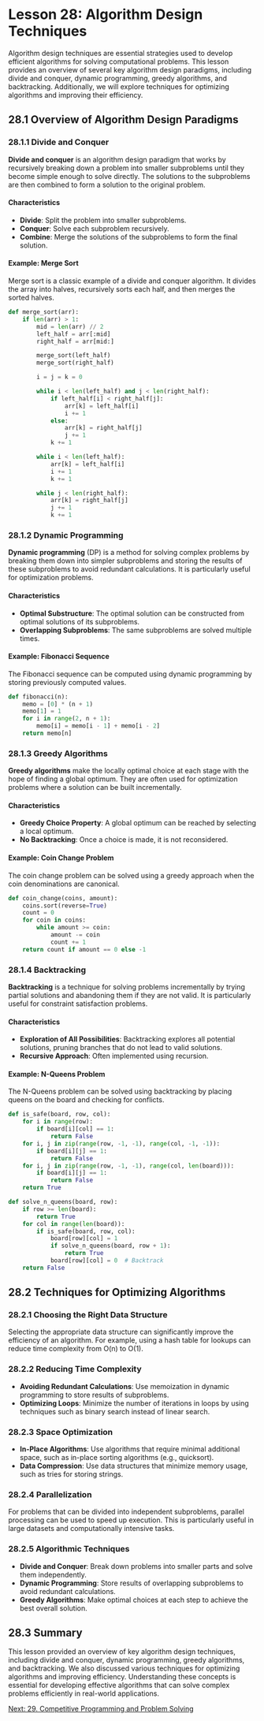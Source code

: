 # Lesson 28: Algorithm Design Techniques

Algorithm design techniques are essential strategies used to develop efficient algorithms for solving computational problems. This lesson provides an overview of several key algorithm design paradigms, including divide and conquer, dynamic programming, greedy algorithms, and backtracking. Additionally, we will explore techniques for optimizing algorithms and improving their efficiency.

## 28.1 Overview of Algorithm Design Paradigms

### 28.1.1 Divide and Conquer
**Divide and conquer** is an algorithm design paradigm that works by recursively breaking down a problem into smaller subproblems until they become simple enough to solve directly. The solutions to the subproblems are then combined to form a solution to the original problem.

#### Characteristics
- **Divide**: Split the problem into smaller subproblems.
- **Conquer**: Solve each subproblem recursively.
- **Combine**: Merge the solutions of the subproblems to form the final solution.

#### Example: Merge Sort
Merge sort is a classic example of a divide and conquer algorithm. It divides the array into halves, recursively sorts each half, and then merges the sorted halves.

```python
def merge_sort(arr):
    if len(arr) > 1:
        mid = len(arr) // 2
        left_half = arr[:mid]
        right_half = arr[mid:]

        merge_sort(left_half)
        merge_sort(right_half)

        i = j = k = 0

        while i < len(left_half) and j < len(right_half):
            if left_half[i] < right_half[j]:
                arr[k] = left_half[i]
                i += 1
            else:
                arr[k] = right_half[j]
                j += 1
            k += 1

        while i < len(left_half):
            arr[k] = left_half[i]
            i += 1
            k += 1

        while j < len(right_half):
            arr[k] = right_half[j]
            j += 1
            k += 1
```

### 28.1.2 Dynamic Programming
**Dynamic programming** (DP) is a method for solving complex problems by breaking them down into simpler subproblems and storing the results of these subproblems to avoid redundant calculations. It is particularly useful for optimization problems.

#### Characteristics
- **Optimal Substructure**: The optimal solution can be constructed from optimal solutions of its subproblems.
- **Overlapping Subproblems**: The same subproblems are solved multiple times.

#### Example: Fibonacci Sequence
The Fibonacci sequence can be computed using dynamic programming by storing previously computed values.

```python
def fibonacci(n):
    memo = [0] * (n + 1)
    memo[1] = 1
    for i in range(2, n + 1):
        memo[i] = memo[i - 1] + memo[i - 2]
    return memo[n]
```

### 28.1.3 Greedy Algorithms
**Greedy algorithms** make the locally optimal choice at each stage with the hope of finding a global optimum. They are often used for optimization problems where a solution can be built incrementally.

#### Characteristics
- **Greedy Choice Property**: A global optimum can be reached by selecting a local optimum.
- **No Backtracking**: Once a choice is made, it is not reconsidered.

#### Example: Coin Change Problem
The coin change problem can be solved using a greedy approach when the coin denominations are canonical.

```python
def coin_change(coins, amount):
    coins.sort(reverse=True)
    count = 0
    for coin in coins:
        while amount >= coin:
            amount -= coin
            count += 1
    return count if amount == 0 else -1
```

### 28.1.4 Backtracking
**Backtracking** is a technique for solving problems incrementally by trying partial solutions and abandoning them if they are not valid. It is particularly useful for constraint satisfaction problems.

#### Characteristics
- **Exploration of All Possibilities**: Backtracking explores all potential solutions, pruning branches that do not lead to valid solutions.
- **Recursive Approach**: Often implemented using recursion.

#### Example: N-Queens Problem
The N-Queens problem can be solved using backtracking by placing queens on the board and checking for conflicts.

```python
def is_safe(board, row, col):
    for i in range(row):
        if board[i][col] == 1:
            return False
    for i, j in zip(range(row, -1, -1), range(col, -1, -1)):
        if board[i][j] == 1:
            return False
    for i, j in zip(range(row, -1, -1), range(col, len(board))):
        if board[i][j] == 1:
            return False
    return True

def solve_n_queens(board, row):
    if row >= len(board):
        return True
    for col in range(len(board)):
        if is_safe(board, row, col):
            board[row][col] = 1
            if solve_n_queens(board, row + 1):
                return True
            board[row][col] = 0  # Backtrack
    return False
```

## 28.2 Techniques for Optimizing Algorithms

### 28.2.1 Choosing the Right Data Structure
Selecting the appropriate data structure can significantly improve the efficiency of an algorithm. For example, using a hash table for lookups can reduce time complexity from O(n) to O(1).

### 28.2.2 Reducing Time Complexity
- **Avoiding Redundant Calculations**: Use memoization in dynamic programming to store results of subproblems.
- **Optimizing Loops**: Minimize the number of iterations in loops by using techniques such as binary search instead of linear search.

### 28.2.3 Space Optimization
- **In-Place Algorithms**: Use algorithms that require minimal additional space, such as in-place sorting algorithms (e.g., quicksort).
- **Data Compression**: Use data structures that minimize memory usage, such as tries for storing strings.

### 28.2.4 Parallelization
For problems that can be divided into independent subproblems, parallel processing can be used to speed up execution. This is particularly useful in large datasets and computationally intensive tasks.

### 28.2.5 Algorithmic Techniques
- **Divide and Conquer**: Break down problems into smaller parts and solve them independently.
- **Dynamic Programming**: Store results of overlapping subproblems to avoid redundant calculations.
- **Greedy Algorithms**: Make optimal choices at each step to achieve the best overall solution.

## 28.3 Summary

This lesson provided an overview of key algorithm design techniques, including divide and conquer, dynamic programming, greedy algorithms, and backtracking. We also discussed various techniques for optimizing algorithms and improving efficiency. Understanding these concepts is essential for developing effective algorithms that can solve complex problems efficiently in real-world applications.

[Next: 29. Competitive Programming and Problem Solving](./29-competitive-programming-and-problem-solving.md)